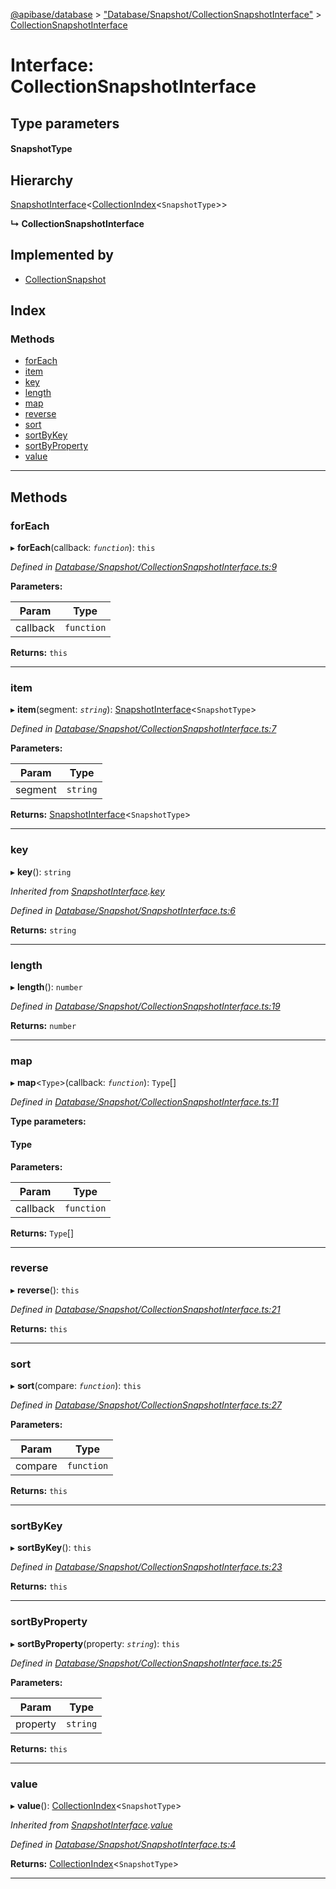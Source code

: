 [@apibase/database](../README.md) > ["Database/Snapshot/CollectionSnapshotInterface"](../modules/_database_snapshot_collectionsnapshotinterface_.md) > [CollectionSnapshotInterface](../interfaces/_database_snapshot_collectionsnapshotinterface_.collectionsnapshotinterface.md)

# Interface: CollectionSnapshotInterface

## Type parameters
#### SnapshotType 
## Hierarchy

 [SnapshotInterface](_database_snapshot_snapshotinterface_.snapshotinterface.md)<[CollectionIndex](_database_reference_collectionreferenceinterface_.collectionindex.md)<`SnapshotType`>>

**↳ CollectionSnapshotInterface**

## Implemented by

* [CollectionSnapshot](../classes/_database_snapshot_collectionsnapshot_.collectionsnapshot.md)

## Index

### Methods

* [forEach](_database_snapshot_collectionsnapshotinterface_.collectionsnapshotinterface.md#foreach)
* [item](_database_snapshot_collectionsnapshotinterface_.collectionsnapshotinterface.md#item)
* [key](_database_snapshot_collectionsnapshotinterface_.collectionsnapshotinterface.md#key)
* [length](_database_snapshot_collectionsnapshotinterface_.collectionsnapshotinterface.md#length)
* [map](_database_snapshot_collectionsnapshotinterface_.collectionsnapshotinterface.md#map)
* [reverse](_database_snapshot_collectionsnapshotinterface_.collectionsnapshotinterface.md#reverse)
* [sort](_database_snapshot_collectionsnapshotinterface_.collectionsnapshotinterface.md#sort)
* [sortByKey](_database_snapshot_collectionsnapshotinterface_.collectionsnapshotinterface.md#sortbykey)
* [sortByProperty](_database_snapshot_collectionsnapshotinterface_.collectionsnapshotinterface.md#sortbyproperty)
* [value](_database_snapshot_collectionsnapshotinterface_.collectionsnapshotinterface.md#value)

---

## Methods

<a id="foreach"></a>

###  forEach

▸ **forEach**(callback: *`function`*): `this`

*Defined in [Database/Snapshot/CollectionSnapshotInterface.ts:9](https://github.com/chapterjason/APIBase/blob/c442522/packages/database/src/Database/Snapshot/CollectionSnapshotInterface.ts#L9)*

**Parameters:**

| Param | Type |
| ------ | ------ |
| callback | `function` |

**Returns:** `this`

___
<a id="item"></a>

###  item

▸ **item**(segment: *`string`*): [SnapshotInterface](_database_snapshot_snapshotinterface_.snapshotinterface.md)<`SnapshotType`>

*Defined in [Database/Snapshot/CollectionSnapshotInterface.ts:7](https://github.com/chapterjason/APIBase/blob/c442522/packages/database/src/Database/Snapshot/CollectionSnapshotInterface.ts#L7)*

**Parameters:**

| Param | Type |
| ------ | ------ |
| segment | `string` |

**Returns:** [SnapshotInterface](_database_snapshot_snapshotinterface_.snapshotinterface.md)<`SnapshotType`>

___
<a id="key"></a>

###  key

▸ **key**(): `string`

*Inherited from [SnapshotInterface](_database_snapshot_snapshotinterface_.snapshotinterface.md).[key](_database_snapshot_snapshotinterface_.snapshotinterface.md#key)*

*Defined in [Database/Snapshot/SnapshotInterface.ts:6](https://github.com/chapterjason/APIBase/blob/c442522/packages/database/src/Database/Snapshot/SnapshotInterface.ts#L6)*

**Returns:** `string`

___
<a id="length"></a>

###  length

▸ **length**(): `number`

*Defined in [Database/Snapshot/CollectionSnapshotInterface.ts:19](https://github.com/chapterjason/APIBase/blob/c442522/packages/database/src/Database/Snapshot/CollectionSnapshotInterface.ts#L19)*

**Returns:** `number`

___
<a id="map"></a>

###  map

▸ **map**<`Type`>(callback: *`function`*): `Type`[]

*Defined in [Database/Snapshot/CollectionSnapshotInterface.ts:11](https://github.com/chapterjason/APIBase/blob/c442522/packages/database/src/Database/Snapshot/CollectionSnapshotInterface.ts#L11)*

**Type parameters:**

#### Type 
**Parameters:**

| Param | Type |
| ------ | ------ |
| callback | `function` |

**Returns:** `Type`[]

___
<a id="reverse"></a>

###  reverse

▸ **reverse**(): `this`

*Defined in [Database/Snapshot/CollectionSnapshotInterface.ts:21](https://github.com/chapterjason/APIBase/blob/c442522/packages/database/src/Database/Snapshot/CollectionSnapshotInterface.ts#L21)*

**Returns:** `this`

___
<a id="sort"></a>

###  sort

▸ **sort**(compare: *`function`*): `this`

*Defined in [Database/Snapshot/CollectionSnapshotInterface.ts:27](https://github.com/chapterjason/APIBase/blob/c442522/packages/database/src/Database/Snapshot/CollectionSnapshotInterface.ts#L27)*

**Parameters:**

| Param | Type |
| ------ | ------ |
| compare | `function` |

**Returns:** `this`

___
<a id="sortbykey"></a>

###  sortByKey

▸ **sortByKey**(): `this`

*Defined in [Database/Snapshot/CollectionSnapshotInterface.ts:23](https://github.com/chapterjason/APIBase/blob/c442522/packages/database/src/Database/Snapshot/CollectionSnapshotInterface.ts#L23)*

**Returns:** `this`

___
<a id="sortbyproperty"></a>

###  sortByProperty

▸ **sortByProperty**(property: *`string`*): `this`

*Defined in [Database/Snapshot/CollectionSnapshotInterface.ts:25](https://github.com/chapterjason/APIBase/blob/c442522/packages/database/src/Database/Snapshot/CollectionSnapshotInterface.ts#L25)*

**Parameters:**

| Param | Type |
| ------ | ------ |
| property | `string` |

**Returns:** `this`

___
<a id="value"></a>

###  value

▸ **value**(): [CollectionIndex](_database_reference_collectionreferenceinterface_.collectionindex.md)<`SnapshotType`>

*Inherited from [SnapshotInterface](_database_snapshot_snapshotinterface_.snapshotinterface.md).[value](_database_snapshot_snapshotinterface_.snapshotinterface.md#value)*

*Defined in [Database/Snapshot/SnapshotInterface.ts:4](https://github.com/chapterjason/APIBase/blob/c442522/packages/database/src/Database/Snapshot/SnapshotInterface.ts#L4)*

**Returns:** [CollectionIndex](_database_reference_collectionreferenceinterface_.collectionindex.md)<`SnapshotType`>

___

